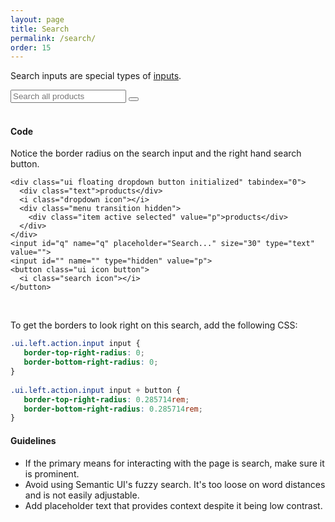 ```yaml
---
layout: page
title: Search
permalink: /search/
order: 15
---
```



Search inputs are special types of [inputs](http://semantic-ui.com/elements/input.html#action).
<div class="ui action input">
  <input type="text" placeholder="Search all products">
  <button class="ui blue icon button">
    <i class="search icon"></i>
  </button>
</div>
<br>

#### Code

<!-- Search with Category Filter -->
Notice the border radius on the search input and the right hand search button.

<form action="/" method="get">
  <div class="ui left action input">

    <div class="ui floating dropdown button initialized" tabindex="0">
      <div class="text">products</div>
      <i class="dropdown icon"></i>
      <div class="menu transition hidden">
        <div class="item active selected" value="p">products</div>
      </div>
    </div>
    <input id="q" name="q" placeholder="Search..." size="30" type="text" value="">
    <input id="" name="" type="hidden" value="p">
    <button class="ui icon button">
      <i class="search icon"></i>
    </button>
  </div>
</form>
<br>

To get the borders to look right on this search, add the following CSS:

```css
.ui.left.action.input input {
   border-top-right-radius: 0;
   border-bottom-right-radius: 0;
}
 
.ui.left.action.input input + button {
   border-top-right-radius: 0.285714rem;
   border-bottom-right-radius: 0.285714rem;
}
```

#### Guidelines
- If the primary means for interacting with the page is search, make sure it is prominent.
- Avoid using Semantic UI's fuzzy search. It's too loose on word distances and is not easily adjustable.
- Add placeholder text that provides context despite it being low contrast.

